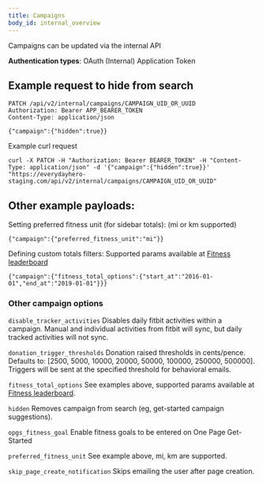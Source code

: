```yaml
---
title: Campaigns
body_id: internal_overview
---
```


Campaigns can be updated via the internal API

<p class='info'><strong>Authentication types</strong>: OAuth (Internal) Application Token</p>


## Example request to hide from search

    PATCH /api/v2/internal/campaigns/CAMPAIGN_UID_OR_UUID
    Authorization: Bearer APP_BEARER_TOKEN
    Content-Type: application/json

    {"campaign":{"hidden":true}}

Example curl request

    curl -X PATCH -H "Authorization: Bearer BEARER_TOKEN" -H "Content-Type: application/json" -d '{"campaign":{"hidden":true}}' "https://everydayhero-staging.com/api/v2/internal/campaigns/CAMPAIGN_UID_OR_UUID"

## Other example payloads:

Setting preferred fitness unit (for sidebar totals):
(mi or km supported)

    {"campaign":{"preferred_fitness_unit":"mi"}}

Defining custom totals filters:
Supported params available at [Fitness leaderboard](/search-fitness-activities/)

    {"campaign":{"fitness_total_options":{"start_at":"2016-01-01","end_at":"2019-01-01"}}}

### Other campaign options
``disable_tracker_activities``
Disables daily fitbit activities within a campaign. Manual and individual activities from fitbit will sync, but daily tracked activities will not sync.

``donation_trigger_thresholds``
Donation raised thresholds in cents/pence. Defaults to: [2500, 5000, 10000, 20000, 50000, 100000, 250000, 500000]. Triggers will be sent at the specified threshold for behavioral emails.

``fitness_total_options``
See examples above, supported params available at [Fitness leaderboard](/search-fitness-activities/).

``hidden``
Removes campaign from search (eg, get-started campaign suggestions).

``opgs_fitness_goal``
Enable fitness goals to be entered on One Page Get-Started

``preferred_fitness_unit``
See example above, mi, km are supported.

``skip_page_create_notification``
Skips emailing the user after page creation.
